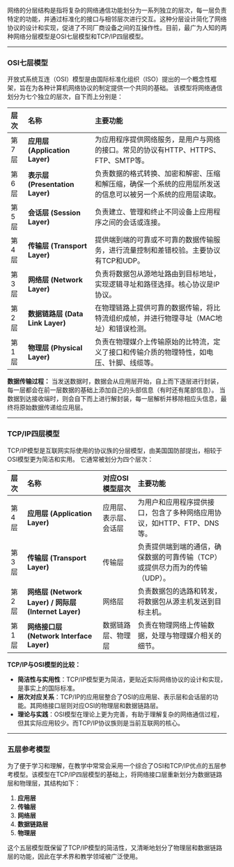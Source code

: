 
网络的分层结构是指将复杂的网络通信功能划分为一系列独立的层次，每一层负责特定的功能，并通过标准化的接口与相邻层次进行交互。这种分层设计简化了网络协议的设计和实现，促进了不同厂商设备之间的互操作性。目前，最广为人知的两种网络分层模型是OSI七层模型和TCP/IP四层模型。

---

### OSI七层模型

开放式系统互连（OSI）模型是由国际标准化组织（ISO）提出的一个概念性框架，旨在为各种计算机网络协议的制定提供一个共同的基础。 该模型将网络通信划分为七个独立的层次，自下而上分别是：

| 层次 | 名称 | 主要功能 |
| :--- | :--- | :--- |
| 第7层 | **应用层 (Application Layer)** | 为应用程序提供网络服务，是用户与网络的接口。常见的协议有HTTP、HTTPS、FTP、SMTP等。 |
| 第6层 | **表示层 (Presentation Layer)** | 负责数据的格式转换、加密和解密、压缩和解压缩，确保一个系统的应用层所发送的信息可以被另一个系统的应用层读取。 |
| 第5层 | **会话层 (Session Layer)** | 负责建立、管理和终止不同设备上应用程序之间的会话或连接。 |
| 第4层 | **传输层 (Transport Layer)** | 提供端到端的可靠或不可靠的数据传输服务，进行流量控制和差错校验。主要协议有TCP和UDP。 |
| 第3层 | **网络层 (Network Layer)** | 负责将数据包从源地址路由到目标地址，实现逻辑寻址和路径选择。核心协议是IP协议。 |
| 第2层 | **数据链路层 (Data Link Layer)** | 在物理链路上提供可靠的数据传输，将比特流组织成帧，并进行物理寻址（MAC地址）和错误检测。 |
| 第1层 | **物理层 (Physical Layer)** | 负责在物理媒介上传输原始的比特流，定义了接口和传输介质的物理特性，如电压、针脚、线缆等。 |

**数据传输过程：**
当发送数据时，数据会从应用层开始，自上而下逐层进行封装，每一层都会在前一层数据的基础上添加自己的头部信息（有时还有尾部信息）。 当数据到达接收端时，则会自下而上进行解封装，每一层解析并移除相应头信息，最终将原始数据传递给应用层。

---

### TCP/IP四层模型

TCP/IP模型是互联网实际使用的协议族的分层模型，由美国国防部提出，相较于OSI模型更为简洁和实用。 它通常被划分为四个层次：

| 层次 | 名称 | 对应OSI模型层次 | 主要功能 |
| :--- | :--- | :--- | :--- |
| 第4层 | **应用层 (Application Layer)** | 应用层、表示层、会话层 | 为用户和应用程序提供接口，包含了多种网络应用协议，如HTTP、FTP、DNS等。 |
| 第3层 | **传输层 (Transport Layer)** | 传输层 | 负责提供端到端的通信，确保数据的可靠传输（TCP）或提供尽力而为的传输（UDP）。 |
| 第2层 | **网络层 (Network Layer) / 网际层 (Internet Layer)** | 网络层 | 负责数据包的选路和转发，将数据包从源主机发送到目标主机。 |
| 第1层 | **网络接口层 (Network Interface Layer)** | 数据链路层、物理层 | 负责在物理网络上传输数据，处理与物理媒介相关的细节。 |

**TCP/IP与OSI模型的比较：**
- **简洁性与实用性**：TCP/IP模型更为简洁，更贴近实际网络协议的设计和实现，是事实上的国际标准。
- **层次对应关系**：TCP/IP的应用层整合了OSI的应用层、表示层和会话层的功能。其网络接口层则对应OSI的物理层和数据链路层。
- **理论与实践**：OSI模型在理论上更为完善，有助于理解复杂的网络通信过程，但其实际应用较少。而TCP/IP协议族则是当前互联网的核心。

---

### 五层参考模型

为了便于学习和理解，在教学中常常会采用一个综合了OSI和TCP/IP优点的五层参考模型。该模型在TCP/IP四层模型的基础上，将网络接口层重新划分为数据链路层和物理层，其结构如下：

1.  **应用层**
2.  **传输层**
3.  **网络层**
4.  **数据链路层**
5.  **物理层**

这个五层模型既保留了TCP/IP模型的简洁性，又清晰地划分了物理层和数据链路层的功能，因此在学术界和教学领域被广泛使用。